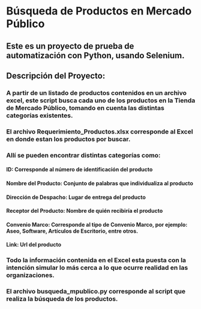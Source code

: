 # Búsqueda de Productos en Mercado Público
## Este es un proyecto de prueba de automatización con Python, usando Selenium.
## Descripción del Proyecto:
### A partir de un listado de productos contenidos en un archivo excel, este script busca cada uno de los productos en la Tienda de Mercado Público, tomando en cuenta las distintas categorías existentes.
### El archivo Requerimiento_Productos.xlsx corresponde al Excel en donde estan los productos por buscar.
### Allí se pueden encontrar distintas categorías como:
#### ID: Corresponde al número de identificación del producto
#### Nombre del Producto: Conjunto de palabras que individualiza al producto
#### Dirección de Despacho: Lugar de entrega del producto
#### Receptor del Producto: Nombre de quién recibiría el producto
#### Convenio Marco: Corresponde al tipo de Convenio Marco, por ejemplo: Aseo, Software, Artículos de Escritorio, entre otros.
#### Link: Url del producto
### Todo la información contenida en el Excel esta puesta con la intención simular lo más cerca a lo que ocurre realidad en las organizaciones.
### El archivo busqueda_mpublico.py corresponde al script que realiza la búsqueda de los productos.
